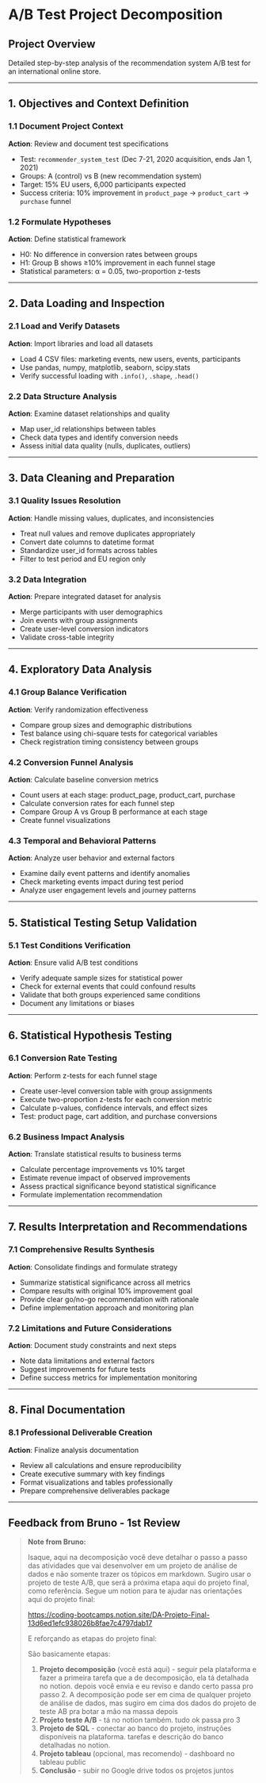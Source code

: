 # A/B Test Project Decomposition

## Project Overview
Detailed step-by-step analysis of the recommendation system A/B test for an international online store.

---

## 1. Objectives and Context Definition

### 1.1 Document Project Context
**Action**: Review and document test specifications
- Test: `recommender_system_test` (Dec 7-21, 2020 acquisition, ends Jan 1, 2021)
- Groups: A (control) vs B (new recommendation system)
- Target: 15% EU users, 6,000 participants expected
- Success criteria: 10% improvement in `product_page` → `product_cart` → `purchase` funnel

### 1.2 Formulate Hypotheses
**Action**: Define statistical framework
- H0: No difference in conversion rates between groups
- H1: Group B shows ≥10% improvement in each funnel stage
- Statistical parameters: α = 0.05, two-proportion z-tests

---

## 2. Data Loading and Inspection

### 2.1 Load and Verify Datasets
**Action**: Import libraries and load all datasets
- Load 4 CSV files: marketing events, new users, events, participants
- Use pandas, numpy, matplotlib, seaborn, scipy.stats
- Verify successful loading with `.info()`, `.shape`, `.head()`

### 2.2 Data Structure Analysis
**Action**: Examine dataset relationships and quality
- Map user_id relationships between tables
- Check data types and identify conversion needs
- Assess initial data quality (nulls, duplicates, outliers)

---

## 3. Data Cleaning and Preparation

### 3.1 Quality Issues Resolution
**Action**: Handle missing values, duplicates, and inconsistencies
- Treat null values and remove duplicates appropriately
- Convert date columns to datetime format
- Standardize user_id formats across tables
- Filter to test period and EU region only

### 3.2 Data Integration
**Action**: Prepare integrated dataset for analysis
- Merge participants with user demographics
- Join events with group assignments
- Create user-level conversion indicators
- Validate cross-table integrity

---

## 4. Exploratory Data Analysis

### 4.1 Group Balance Verification
**Action**: Verify randomization effectiveness
- Compare group sizes and demographic distributions
- Test balance using chi-square tests for categorical variables
- Check registration timing consistency between groups

### 4.2 Conversion Funnel Analysis
**Action**: Calculate baseline conversion metrics
- Count users at each stage: product_page, product_cart, purchase
- Calculate conversion rates for each funnel step
- Compare Group A vs Group B performance at each stage
- Create funnel visualizations

### 4.3 Temporal and Behavioral Patterns
**Action**: Analyze user behavior and external factors
- Examine daily event patterns and identify anomalies
- Check marketing events impact during test period
- Analyze user engagement levels and journey patterns

---

## 5. Statistical Testing Setup Validation

### 5.1 Test Conditions Verification
**Action**: Ensure valid A/B test conditions
- Verify adequate sample sizes for statistical power
- Check for external events that could confound results
- Validate that both groups experienced same conditions
- Document any limitations or biases

---

## 6. Statistical Hypothesis Testing

### 6.1 Conversion Rate Testing
**Action**: Perform z-tests for each funnel stage
- Create user-level conversion table with group assignments
- Execute two-proportion z-tests for each conversion metric
- Calculate p-values, confidence intervals, and effect sizes
- Test: product page, cart addition, and purchase conversions

### 6.2 Business Impact Analysis
**Action**: Translate statistical results to business terms
- Calculate percentage improvements vs 10% target
- Estimate revenue impact of observed improvements
- Assess practical significance beyond statistical significance
- Formulate implementation recommendation

---

## 7. Results Interpretation and Recommendations

### 7.1 Comprehensive Results Synthesis
**Action**: Consolidate findings and formulate strategy
- Summarize statistical significance across all metrics
- Compare results with original 10% improvement goal
- Provide clear go/no-go recommendation with rationale
- Define implementation approach and monitoring plan

### 7.2 Limitations and Future Considerations
**Action**: Document study constraints and next steps
- Note data limitations and external factors
- Suggest improvements for future tests
- Define success metrics for implementation monitoring

---

## 8. Final Documentation

### 8.1 Professional Deliverable Creation
**Action**: Finalize analysis documentation
- Review all calculations and ensure reproducibility
- Create executive summary with key findings
- Format visualizations and tables professionally
- Prepare comprehensive deliverables package

---

## Feedback from Bruno - 1st Review

> **Note from Bruno:**
> 
> Isaque, aqui na decomposição você deve detalhar o passo a passo das atividades que vai desenvolver em um projeto de análise de dados e não somente trazer os tópicos em markdown. Sugiro usar o projeto de teste A/B, que será a próxima etapa aqui do projeto final, como referência. Segue um notion para te ajudar nas orientações aqui do projeto final:
> 
> https://coding-bootcamps.notion.site/DA-Projeto-Final-13d6ed1efc938026b8fae7c4797dab17
> 
> E reforçando as etapas do projeto final:
> 
> São basicamente etapas:
> 1. **Projeto decomposição** (você está aqui) - seguir pela plataforma e fazer a primeira tarefa que a de decomposição, ela tá detalhada no notion. depois você envia e eu reviso e dando certo passa pro passo 2. A decomposição pode ser em cima de qualquer projeto de análise de dados, mas sugiro em cima dos dados do projeto de teste AB pra botar a mão na massa depois
> 2. **Projeto teste A/B** - tá no notion também. tudo ok passa pro 3
> 3. **Projeto de SQL** - conectar ao banco do projeto, instruções disponíveis na plataforma. tarefas e descrição do banco detalhadas no notion.
> 4. **Projeto tableau** (opcional, mas recomendo) - dashboard no tableau public
> 5. **Conclusão** - subir no Google drive todos os projetos juntos